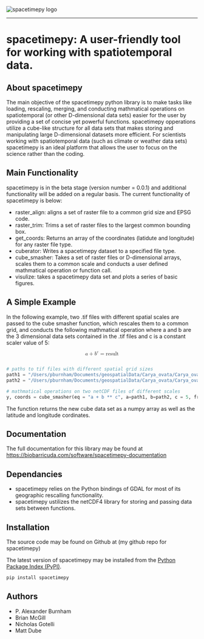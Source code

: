 

![spacetimepy logo](/Users/pburnham/Desktop/barracudaDocumentation/barraLogo.jpg)


-----------------

# spacetimepy: A user-friendly tool for working with spatiotemporal data.

## About spacetimepy

The main objective of the spacetimepy python library is to make tasks like loading, rescaling, merging, and conducting mathmatical operations on spatiotemporal (or other D-dimensional data sets) easier for the user by providing a set of concise yet powerful functions. spacetimepy opperations utilize a cube-like structure for all data sets that makes storing and manipulating large D-dimensional datasets more efficient. For scientists working with spatiotemporal data (such as climate or weather data sets) spacetimepy is an ideal platform that allows the user to focus on the science rather than the coding.

## Main Functionality
spacetimepy is in the beta stage (version number = 0.0.1) and additional functionality will be added on a regular basis. The current functionality of spacetimepy is below:

- raster_align: aligns a set of raster file to a common grid size and EPSG code.
- raster_trim: Trims a set of raster files to the largest common bounding box.
- get_coords: Returns an array of the coordinates (latidute and longitude) for any raster file type.
- cuberator: Writes a spacetimepy dataset to a specified file type.
- cube_smasher: Takes a set of raster files or D-dimensional arrays, scales them to a common scale and conducts a user defined mathmatical operation or  function call.
- visulize: takes a spacetimepy data set and plots a series of basic figures.

## A Simple Example

In the following example, two .tif files with different spatial scales are passed to the cube smasher function, which rescales them to a common grid, and conducts the following mathmatical operation where a and b are the 3 dimensional data sets contained in the .tif files and c is a constant scaler value of 5:

<math display="block">
 <mrow>
  <mi>a</mi>
  <mo>+</mo>
  <msup>
   <mi>b</mi>
   <mi>c</mi>
  </msup>
 </mrow>
     <mo>=</mo>
    <mi>result</mi>
 
</math>

```python

# paths to tif files with different spatial grid sizes
path1 = "/Users/pburnham/Documents/geospatialData/Carya_ovata/Carya_ovata_sim_disc_1km.tif"
path2 = "/Users/pburnham/Documents/geospatialData/Carya_ovata/Carya_ovata_sim_disc_10km.tif"

# mathmatical operations on two netCDF files of different scales
y, coords = cube_smasher(eq = "a + b ** c", a=path1, b=path2, c = 5, fromFiles = True)

```

The function returns the new cube data set as a numpy array as well as the latitude and longitude cordinates. 

## Documentation

The full documentation for this library may be found at https://biobarricuda.com/software/spacetimepy-documentation


## Dependancies

- spacetimepy relies on the Python bindings of GDAL for most of its geographic rescalling functionality.
- spacetimepy ustilizes the netCDF4 library for storing and passing data sets between functions.


## Installation

The source code may be found on Github at (my github repo for spacetimepy)

The latest version of spacetimepy may be installed from the [Python
Package Index (PyPI)](https://pypi.org/project/pandas).

```sh
pip install spacetimepy
```


## Authors

- P. Alexander Burnham
- Brian McGill
- Nicholas Gotelli
- Matt Dube

